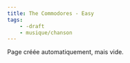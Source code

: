 ```yaml
---
title: The Commodores - Easy
tags:
    - -draft
    - musique/chanson
---
```


Page créée automatiquement, mais vide.
